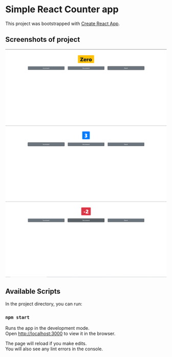 # Simple React Counter app

This project was bootstrapped with [Create React App](https://github.com/facebook/create-react-app).

## Screenshots of project

![Index of Counter App](public/images/screenshot-one.png)
![Incrementing the counter](public/images/increment-screenshot.png)
![Decrementing the counter](public/images/decrement-screenshot.png)

## Available Scripts

In the project directory, you can run:

### `npm start`

Runs the app in the development mode.\
Open [http://localhost:3000](http://localhost:3000) to view it in the browser.

The page will reload if you make edits.\
You will also see any lint errors in the console.
